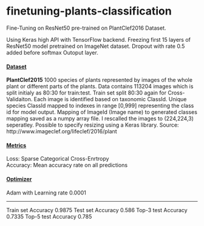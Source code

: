 # finetuning-plants-classification

Fine-Tuning on ResNet50 pre-trained on PlantClef2016 Dataset.

<p>
Using Keras high API with
TensorFlow backend. Freezing first 15 layers of
ResNet50 model pretrained on ImageNet dataset.
Dropout with rate 0.5 added before softmax
Outoput layer.
</p>


<u><h4>Dataset</h4></u>
<p>
<b>PlantClef2015</b>
1000 species of plants represented by images of the whole plant or different parts of the plants.
Data contains 113204 images which is split initialy as 80:30 for train:test.
Train set split 80:30 again for Cross-Validaiton. Each image is identified based on taxonomic ClassId.
Unique species ClassId mapped to indexes in range [0,999] representing the class id for model output.
Mapping of ImageId (Image name) to generated classes mapping saved as a numpy array file.
I rescalled the images to (224,224,3) seperatley. Possible to specify resizing
using a Keras library.
Source: http://www.imageclef.org/lifeclef/2016/plant
</p>


<u><h4>Metrics</h4></u>
<p>
Loss: 
Sparse Categorical Cross-Enrtropy<br>
Accuracy: 
Mean accuracy rate on all predictions
<br>
  </p>
<u><h4>Optimizer</h4></u>
<p>Adam with Learning rate 0.0001</p>

<hr>
Train set Accuracy 0.9875
Test set Accuracy 0.586
Top-3 test Accuracy 0.7335
Top-5 test Accuracy 0.785








